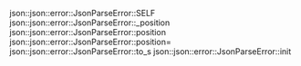 json::json::error::JsonParseError::SELF
json::json::error::JsonParseError::_position
json::json::error::JsonParseError::position
json::json::error::JsonParseError::position=
json::json::error::JsonParseError::to_s
json::json::error::JsonParseError::init